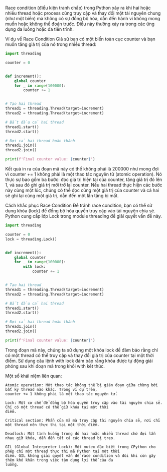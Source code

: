 Race condition (điều kiện tranh chấp) trong Python xảy ra khi hai hoặc nhiều thread hoặc process cùng truy cập và thay
đổi một tài nguyên chung (như một biến) mà không có sự đồng bộ hóa, dẫn đến hành vi không mong muốn hoặc không thể đoán
trước. Điều này thường xảy ra trong các ứng dụng đa luồng hoặc đa tiến trình.

Ví dụ về Race Condition
Giả sử bạn có một biến toàn cục counter và bạn muốn tăng giá trị của nó trong nhiều thread:

```python
import threading

counter = 0


def increment():
    global counter
    for _ in range(100000):
        counter += 1


# Tạo hai thread
thread1 = threading.Thread(target=increment)
thread2 = threading.Thread(target=increment)

# Bắt đầu cả hai thread
thread1.start()
thread2.start()

# Đợi cả hai thread hoàn thành
thread1.join()
thread2.join()

print(f'Final counter value: {counter}')

```

Kết quả in ra của đoạn mã này có thể không phải là 200000 như mong đợi vì counter += 1 không phải là một thao tác nguyên
tử (atomic operation). Nó thực sự bao gồm ba bước: đọc giá trị hiện tại của counter, tăng giá trị đó lên 1, và sau đó
ghi giá trị mới trở lại counter. Nếu hai thread thực hiện các bước này cùng một lúc, chúng có thể đọc cùng một giá trị
của counter và cả hai sẽ ghi lại cùng một giá trị, dẫn đến một lần tăng bị mất.

Cách khắc phục Race Condition
Để tránh race condition, bạn có thể sử dụng khóa (lock) để đồng bộ hóa quyền truy cập vào tài nguyên chia sẻ. Python
cung cấp lớp Lock trong module threading để giải quyết vấn đề này.

```python
import threading

counter = 0
lock = threading.Lock()


def increment():
    global counter
    for _ in range(100000):
        with lock:
            counter += 1


# Tạo hai thread
thread1 = threading.Thread(target=increment)
thread2 = threading.Thread(target=increment)

# Bắt đầu cả hai thread
thread1.start()
thread2.start()

# Đợi cả hai thread hoàn thành
thread1.join()
thread2.join()

print(f'Final counter value: {counter}')

```

Trong đoạn mã này, chúng ta sử dụng một khóa lock để đảm bảo rằng chỉ có một thread có thể truy cập và thay đổi giá trị
của counter tại một thời điểm. Sử dụng câu lệnh with lock đảm bảo rằng khóa được tự động giải phóng sau khi đoạn mã
trong khối with kết thúc.

Một số khái niệm liên quan:

    Atomic operation: Một thao tác không thể bị gián đoạn giữa chừng bởi bất kỳ thread nào khác. Trong ví dụ trên,
    counter += 1 không phải là một thao tác nguyên tử.
    
    Lock: Một cơ chế để đồng bộ hóa quyền truy cập vào tài nguyên chia sẻ. Chỉ có một thread có thể giữ khóa tại một thời
    điểm.
    
    Critical section: Phần của mã mà truy cập tài nguyên chia sẻ, nơi chỉ một thread nên thực thi tại một thời điểm.
    
    Deadlock: Một tình huống trong đó hai hoặc nhiều thread chờ đợi lẫn nhau giữ khóa, dẫn đến tất cả các thread bị treo.
    
    GIL (Global Interpreter Lock): Một mutex đặc biệt trong CPython cho phép chỉ một thread thực thi mã Python tại một thời
    điểm. GIL không giải quyết vấn đề race condition và đôi khi còn gây thêm khó khăn trong việc tận dụng lợi thế của đa
    luồng.

